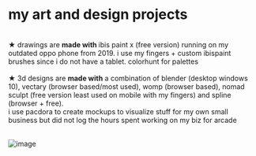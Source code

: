 # my art and design projects 
<br>
★ drawings are <b>made with </b> ibis paint x (free version) running on my outdated oppo phone from 2019. i use my fingers + custom ibispaint brushes since i do not have a tablet. colorhunt for palettes
<br><br>
★ 3d designs are <b>made with</b> a combination of blender (desktop windows 10), vectary (browser based/most used), womp (browser based), nomad sculpt (free version least used on mobile with my fingers) and spline (browser + free). <br>
i use pacdora to create mockups to visualize stuff for my own small business but did not log the hours spent working on my biz for arcade
<br><br>

![image](https://github.com/user-attachments/assets/a1c34d21-2349-43e9-9211-c08dfd433ada)


